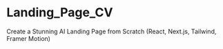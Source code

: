 # Landing_Page_CV
Create a Stunning AI Landing Page from Scratch (React, Next.js, Tailwind, Framer Motion)
